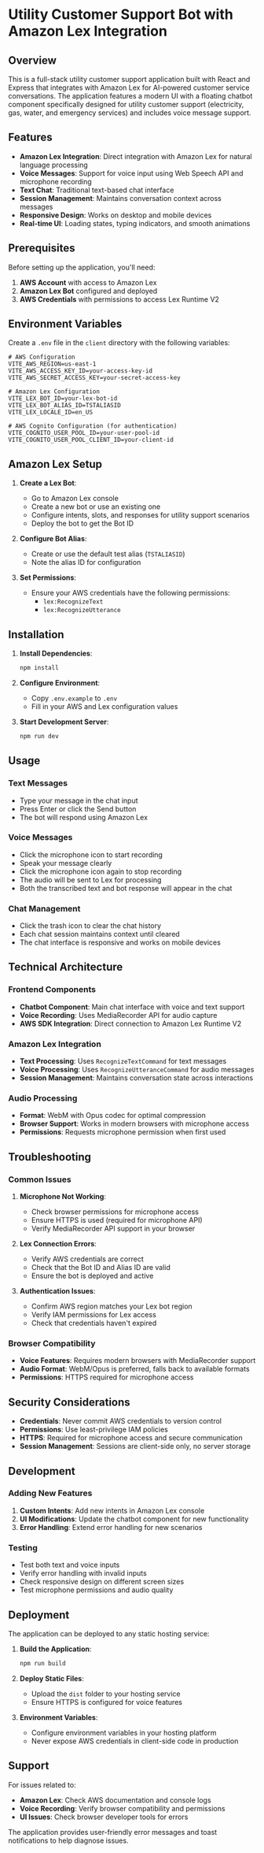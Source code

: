# Utility Customer Support Bot with Amazon Lex Integration

## Overview

This is a full-stack utility customer support application built with React and Express that integrates with Amazon Lex for AI-powered customer service conversations. The application features a modern UI with a floating chatbot component specifically designed for utility customer support (electricity, gas, water, and emergency services) and includes voice message support.

## Features

- **Amazon Lex Integration**: Direct integration with Amazon Lex for natural language processing
- **Voice Messages**: Support for voice input using Web Speech API and microphone recording
- **Text Chat**: Traditional text-based chat interface
- **Session Management**: Maintains conversation context across messages
- **Responsive Design**: Works on desktop and mobile devices
- **Real-time UI**: Loading states, typing indicators, and smooth animations

## Prerequisites

Before setting up the application, you'll need:

1. **AWS Account** with access to Amazon Lex
2. **Amazon Lex Bot** configured and deployed
3. **AWS Credentials** with permissions to access Lex Runtime V2

## Environment Variables

Create a `.env` file in the `client` directory with the following variables:

```env
# AWS Configuration
VITE_AWS_REGION=us-east-1
VITE_AWS_ACCESS_KEY_ID=your-access-key-id
VITE_AWS_SECRET_ACCESS_KEY=your-secret-access-key

# Amazon Lex Configuration
VITE_LEX_BOT_ID=your-lex-bot-id
VITE_LEX_BOT_ALIAS_ID=TSTALIASID
VITE_LEX_LOCALE_ID=en_US

# AWS Cognito Configuration (for authentication)
VITE_COGNITO_USER_POOL_ID=your-user-pool-id
VITE_COGNITO_USER_POOL_CLIENT_ID=your-client-id
```

## Amazon Lex Setup

1. **Create a Lex Bot**:
   - Go to Amazon Lex console
   - Create a new bot or use an existing one
   - Configure intents, slots, and responses for utility support scenarios
   - Deploy the bot to get the Bot ID

2. **Configure Bot Alias**:
   - Create or use the default test alias (`TSTALIASID`)
   - Note the alias ID for configuration

3. **Set Permissions**:
   - Ensure your AWS credentials have the following permissions:
     - `lex:RecognizeText`
     - `lex:RecognizeUtterance`

## Installation

1. **Install Dependencies**:
   ```bash
   npm install
   ```

2. **Configure Environment**:
   - Copy `.env.example` to `.env`
   - Fill in your AWS and Lex configuration values

3. **Start Development Server**:
   ```bash
   npm run dev
   ```

## Usage

### Text Messages
- Type your message in the chat input
- Press Enter or click the Send button
- The bot will respond using Amazon Lex

### Voice Messages
- Click the microphone icon to start recording
- Speak your message clearly
- Click the microphone icon again to stop recording
- The audio will be sent to Lex for processing
- Both the transcribed text and bot response will appear in the chat

### Chat Management
- Click the trash icon to clear the chat history
- Each chat session maintains context until cleared
- The chat interface is responsive and works on mobile devices

## Technical Architecture

### Frontend Components
- **Chatbot Component**: Main chat interface with voice and text support
- **Voice Recording**: Uses MediaRecorder API for audio capture
- **AWS SDK Integration**: Direct connection to Amazon Lex Runtime V2

### Amazon Lex Integration
- **Text Processing**: Uses `RecognizeTextCommand` for text messages
- **Voice Processing**: Uses `RecognizeUtteranceCommand` for audio messages
- **Session Management**: Maintains conversation state across interactions

### Audio Processing
- **Format**: WebM with Opus codec for optimal compression
- **Browser Support**: Works in modern browsers with microphone access
- **Permissions**: Requests microphone permission when first used

## Troubleshooting

### Common Issues

1. **Microphone Not Working**:
   - Check browser permissions for microphone access
   - Ensure HTTPS is used (required for microphone API)
   - Verify MediaRecorder API support in your browser

2. **Lex Connection Errors**:
   - Verify AWS credentials are correct
   - Check that the Bot ID and Alias ID are valid
   - Ensure the bot is deployed and active

3. **Authentication Issues**:
   - Confirm AWS region matches your Lex bot region
   - Verify IAM permissions for Lex access
   - Check that credentials haven't expired

### Browser Compatibility

- **Voice Features**: Requires modern browsers with MediaRecorder support
- **Audio Format**: WebM/Opus is preferred, falls back to available formats
- **Permissions**: HTTPS required for microphone access

## Security Considerations

- **Credentials**: Never commit AWS credentials to version control
- **Permissions**: Use least-privilege IAM policies
- **HTTPS**: Required for microphone access and secure communication
- **Session Management**: Sessions are client-side only, no server storage

## Development

### Adding New Features

1. **Custom Intents**: Add new intents in Amazon Lex console
2. **UI Modifications**: Update the chatbot component for new functionality
3. **Error Handling**: Extend error handling for new scenarios

### Testing

- Test both text and voice inputs
- Verify error handling with invalid inputs
- Check responsive design on different screen sizes
- Test microphone permissions and audio quality

## Deployment

The application can be deployed to any static hosting service:

1. **Build the Application**:
   ```bash
   npm run build
   ```

2. **Deploy Static Files**:
   - Upload the `dist` folder to your hosting service
   - Ensure HTTPS is configured for voice features

3. **Environment Variables**:
   - Configure environment variables in your hosting platform
   - Never expose AWS credentials in client-side code in production

## Support

For issues related to:
- **Amazon Lex**: Check AWS documentation and console logs
- **Voice Recording**: Verify browser compatibility and permissions
- **UI Issues**: Check browser developer tools for errors

The application provides user-friendly error messages and toast notifications to help diagnose issues.